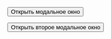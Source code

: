 
<!DOCTYPE html>
<html lang="ru">
<head>
  <meta charset="UTF-8">
  <meta name="viewport" content="width=device-width, initial-scale=1.0">
  <title>Тест модального окна</title>
  <style>
    /* Стили для модального окна */
    .modal {
      display: none;
      position: fixed;
      z-index: 1;
      left: 0;
      top: 0;
      width: 100%;
      height: 100%;
      overflow: auto;
      background-color: rgba(0,0,0,0.4);
    }
    .modal-content {
      background: url('img/fon.png') no-repeat center center;
      background-size: contain;
      margin: 15% auto;
      padding: 20px;
      border: none;
      width: 70%;
      height: 0;
      padding-bottom: 56.25%; /* 16:9 aspect ratio */
      position: relative;
      font-size: 2vw; /* Пропорциональный размер текста */
    }
    .modal-header, .modal-body, .modal-footer {
      position: absolute;
      top: 0;
      left: 0;
      width: 100%;
      height: 100%;
      display: flex;
      flex-direction: column;
      justify-content: center;
      align-items: center;
      z-index: 2;
    }
    .modal-header {
      justify-content: flex-start;
    }
    .modal-body {
      justify-content: center;
    }
    .modal-footer {
      justify-content: flex-end;
    }
    .close {
      color: #aaa;
      font-size: 2vw; /* Пропорциональный размер текста */
      font-weight: bold;
      position: absolute;
      top: 10px;
      right: 20px;
      z-index: 3;
    }
    .close:hover,
    .close:focus {
      color: black;
      text-decoration: none;
      cursor: pointer;
    }
    .shine-button {
      display: inline-block;
      padding: 1vw 2vw; /* Пропорциональный размер кнопок */
      margin: 5px;
      background-color: #4CAF50;
      color: white;
      text-align: center;
      text-decoration: none;
      border-radius: 5px;
      font-size: 2vw; /* Пропорциональный размер текста */
    }
    .shine-button:hover {
      background-color: #45a049;
    }
  </style>
</head>
<body>

<!-- Модальное окно шаблон -->
<div id="modalTemplate" class="modal">
  <div class="modal-content">
    <div class="modal-header">
      <span class="close">&times;</span>
      <h2 class="modal-title"></h2>
    </div>
    <div class="modal-body">
      <img class='modal-img' src=''>
      <p class="modal-description"></p>
      <p>Чтобы заказать данную услугу напишите нам или позвоните</p>
      <a href="tel:79603211010" class="shine-button">Позвонить</a>
      <a href="https://t.me/+79603211010" class="shine-button">Телеграм</a>
      <a href="https://wa.me/79603211010" class="shine-button">WhatsApp</a>
    </div>
    <div class="modal-footer">
      <h3><br></h3>
    </div>
  </div>
</div>

<!-- Кнопка для открытия модального окна -->
<button class="openModalBtn" data-title="Заказать услугу" data-img="img/products/1.jpg" data-description="Компьютерная диагностика автомобиля, адаптация дросселя и др.">Открыть модальное окно</button>

<!-- Кнопка для открытия второго модального окна -->
<button class="openModalBtn" data-title="Заказать другую услугу" data-img="img/products/2.jpg" data-description="Диагностика подвески, замена масла и др.">Открыть второе модальное окно</button>

<script>
// Получаем шаблон модального окна
var modalTemplate = document.getElementById("modalTemplate");

// Получаем все кнопки, которые открывают модальное окно
var openModalBtns = document.getElementsByClassName("openModalBtn");

// Получаем элемент <span>, который закрывает модальное окно
var closeBtn = modalTemplate.getElementsByClassName("close")[0];

// Функция для открытия модального окна с динамическим содержимым
function openModal(event) {
  var title = event.target.getAttribute("data-title");
  var imgSrc = event.target.getAttribute("data-img");
  var description = event.target.getAttribute("data-description");

  modalTemplate.getElementsByClassName("modal-title")[0].innerText = title;
  modalTemplate.getElementsByClassName("modal-img")[0].src = imgSrc;
  modalTemplate.getElementsByClassName("modal-description")[0].innerText = description;

  modalTemplate.style.display = "block";
}

// Добавляем обработчик события для каждой кнопки
for (var i = 0; i < openModalBtns.length; i++) {
  openModalBtns[i].onclick = openModal;
}

// Когда пользователь нажмет на <span> (x), закрывается модальное окно
closeBtn.onclick = function() {
  modalTemplate.style.display = "none";
}

// Когда пользователь нажимает в любом месте за пределами модального окна, закройте его
window.onclick = function(event) {
  if (event.target == modalTemplate) {
    modalTemplate.style.display = "none";
  }
}
</script>

</body>
</html>
